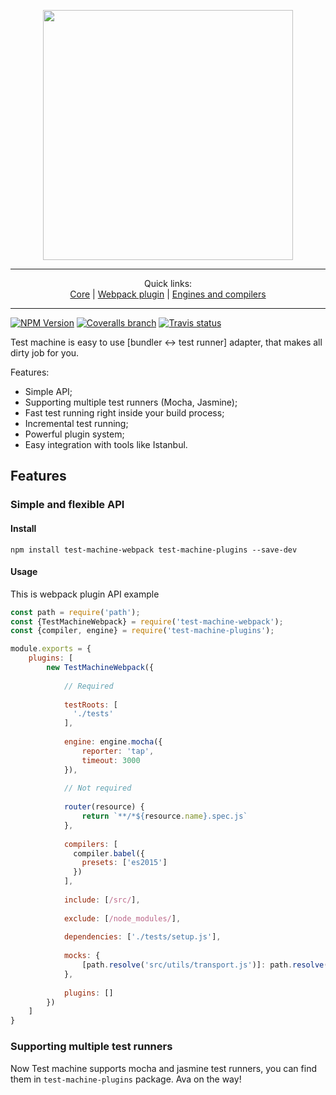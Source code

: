 <p align="center">
<img width="400px" src="https://cloud.githubusercontent.com/assets/5618341/25568246/4fcfed3e-2e07-11e7-992b-e9a61abfd6e2.png"/>
</p>
<hr/>
<p align="center">
Quick links:
<br/>
<a href="https://github.com/johnthecat/test-machine/tree/master/packages/test-machine-core">Core</a>
|
<a href="https://github.com/johnthecat/test-machine/tree/master/packages/test-machine-webpack">Webpack plugin</a>
|
<a href="https://github.com/johnthecat/test-machine/tree/master/packages/test-machine-plugins">Engines and compilers</a>
<hr/>
</p>

[![NPM Version](https://img.shields.io/npm/v/test-machine-core.svg?style=flat-square)](https://www.npmjs.com/package/test-machine-core)
[![Coveralls branch](https://img.shields.io/coveralls/johnthecat/test-machine/master.svg?style=flat-square)](https://coveralls.io/github/johnthecat/test-machine)
[![Travis status](https://img.shields.io/travis/johnthecat/test-machine/master.svg?style=flat-square)](https://travis-ci.org/johnthecat/test-machine)

Test machine is easy to use [bundler ↔ test runner] adapter, that makes all dirty job for you.

Features:
* Simple API;
* Supporting multiple test runners (Mocha, Jasmine);
* Fast test running right inside your build process;
* Incremental test running;
* Powerful plugin system;
* Easy integration with tools like Istanbul.

## Features

### Simple and flexible API

#### Install

`npm install test-machine-webpack test-machine-plugins --save-dev`

#### Usage

This is webpack plugin API example

```javascript
const path = require('path');
const {TestMachineWebpack} = require('test-machine-webpack');
const {compiler, engine} = require('test-machine-plugins');

module.exports = {
    plugins: [
        new TestMachineWebpack({
        
            // Required
            
            testRoots: [
              './tests'
            ],
            
            engine: engine.mocha({
                reporter: 'tap',
                timeout: 3000
            }),
            
            // Not required
            
            router(resource) {
                return `**/*${resource.name}.spec.js`
            },
            
            compilers: [
              compiler.babel({
                presets: ['es2015']
              })
            ],
            
            include: [/src/],
            
            exclude: [/node_modules/],
            
            dependencies: ['./tests/setup.js'],
            
            mocks: {
                [path.resolve('src/utils/transport.js')]: path.resolve('tests/mocks/transport.js')
            },
            
            plugins: []
        })
    ]
}
```


### Supporting multiple test runners
Now Test machine supports mocha and jasmine test runners, you can find them in `test-machine-plugins` package.
Ava on the way!
